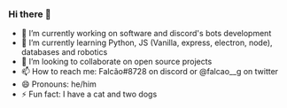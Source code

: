### Hi there 👋


- 🔭 I’m currently working on software and discord's bots development
- 🌱 I’m currently learning Python, JS (Vanilla, express, electron, node), databases and robotics
- 💞️ I’m looking to collaborate on open source projects
- 📫 How to reach me: Falcão#8728 on discord or @falcao__g on twitter
- 😄 Pronouns: he/him
- ⚡ Fun fact: I have a cat and two dogs
